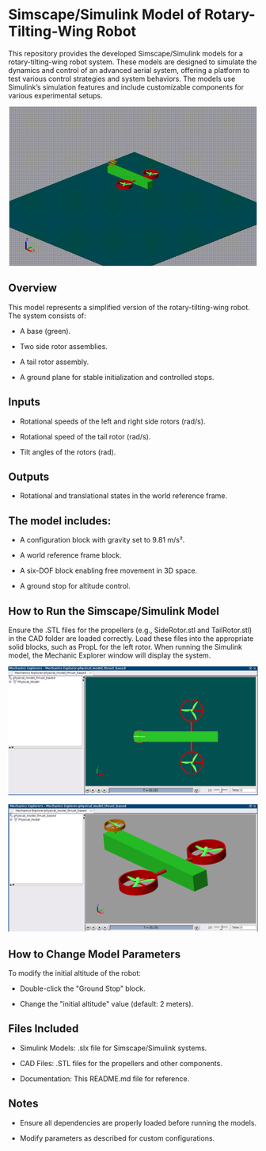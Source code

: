 # Simscape/Simulink Model of Rotary-Tilting-Wing Robot

This repository provides the developed Simscape/Simulink models for a rotary-tilting-wing robot system. These models are designed to simulate the dynamics and control of an advanced aerial system, offering a platform to test various control strategies and system behaviors. The models use Simulink’s simulation features and include customizable components for various experimental setups.

<p align="center">
  <img src="physical_model_experiment.gif" alt="Demo Video" width="500"/>
</p>

## Overview

This model represents a simplified version of the rotary-tilting-wing robot. The system consists of:

- A base (green).

- Two side rotor assemblies.

- A tail rotor assembly.

- A ground plane for stable initialization and controlled stops.

## Inputs

- Rotational speeds of the left and right side rotors (rad/s).

- Rotational speed of the tail rotor (rad/s).

- Tilt angles of the rotors (rad).

## Outputs

- Rotational and translational states in the world reference frame.

## The model includes:

- A configuration block with gravity set to 9.81 m/s².

- A world reference frame block.

- A six-DOF block enabling free movement in 3D space.

- A ground stop for altitude control.

## How to Run the Simscape/Simulink Model

Ensure the .STL files for the propellers (e.g., SideRotor.stl and TailRotor.stl) in the CAD folder are loaded correctly. Load these files into the appropriate solid blocks, such as PropL for the left rotor. When running the Simulink model, the Mechanic Explorer window will display the system.

<p align="center">
  <img src="figures/picture_1.png" alt="pic1" width="700"/>
</p>

<p align="center">
  <img src="figures/picture_2.png" alt="pic2" width="700"/>
</p>

## How to Change Model Parameters

To modify the initial altitude of the robot:

- Double-click the "Ground Stop" block.

- Change the "initial altitude" value (default: 2 meters).

## Files Included

- Simulink Models: .slx file for Simscape/Simulink systems.

- CAD Files: .STL files for the propellers and other components.

- Documentation: This README.md file for reference.

## Notes

- Ensure all dependencies are properly loaded before running the models.

- Modify parameters as described for custom configurations.
